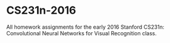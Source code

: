 # CS231n-2016
All homework assignments for the early 2016 Stanford CS231n: Convolutional Neural Networks for Visual Recognition class.
